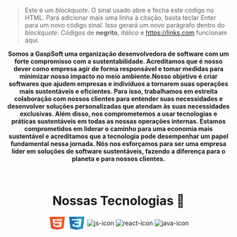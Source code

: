 >Este é um *blockquote*. O sinal usado abre e fecha este código no HTML. 
>Para adicionar mais uma linha à citação, basta teclar Enter para um novo
>código sinal. Isso gerará um novo parágrafo dentro do *blockquote*.
>Códigos de **negrito**, _itálico_ e <https://links.com> funcionam aqui.

<p align="center"><strong>Somos a GaspSoft uma organização desenvolvedora de software com um forte compromisso com a sustentabilidade. Acreditamos que é nosso dever como empresa agir de forma responsável e tomar medidas para minimizar nosso impacto no meio ambiente.Nosso objetivo é criar softwares que ajudem empresas e indivíduos a tornarem suas operações mais sustentáveis e eficientes. Para isso, trabalhamos em estreita colaboração com nossos clientes para entender suas necessidades e desenvolver soluções personalizadas que atendam às suas necessidades exclusivas. Além disso, nos comprometemos a usar tecnologias e práticas sustentáveis em todas as nossas operações internas. Estamos comprometidos em liderar o caminho para uma economia mais sustentável e acreditamos que a tecnologia pode desempenhar um papel fundamental nessa jornada. Nós nos esforçamos para ser uma empresa líder em soluções de software sustentáveis, fazendo a diferença para o planeta e para nossos clientes.</strong></p>

<div  align="center"> 
  <div style="display: inline_block"><br>
    <h1 align="center">Nossas Tecnologias 🚀</h1>
    <img align="center" height="30" width="40" alt="html-icon" src="https://raw.githubusercontent.com/devicons/devicon/master/icons/html5/html5-original.svg"/>
    <img align="center" height="30" width="40" alt="css-icon" src="https://raw.githubusercontent.com/devicons/devicon/master/icons/css3/css3-original.svg"/>
    <img align="center" height="30" width="40" alt="js-icon" src="https://cdn.jsdelivr.net/gh/devicons/devicon/icons/javascript/javascript-original.svg"/>
    <img align="center" height="30" width="40" alt="react-icon" src="https://cdn.jsdelivr.net/gh/devicons/devicon/icons/react/react-original.svg" />
    <img align="center" height="30" width="40" alt="java-icon" src="https://cdn.jsdelivr.net/gh/devicons/devicon/icons/java/java-original.svg"/>
  </div>
<br>
